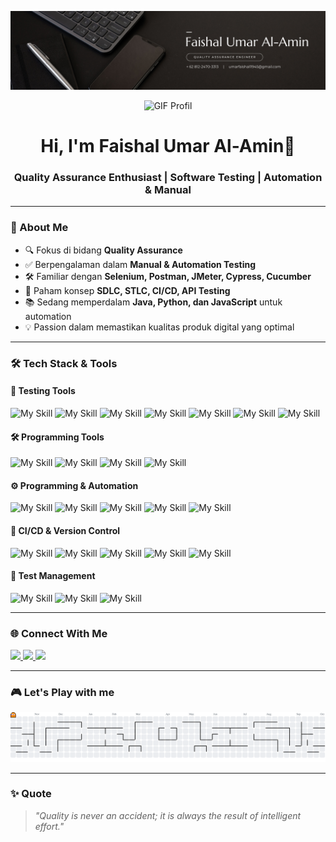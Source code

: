 <!-- Banner (gantikan link dengan gambar/banner kamu sendiri) -->
<p align="center">
  <img src="img/banner linkedin 1.png" alt="Banner QA">
</p>

<!-- GIF Profil Pribadi -->
<p align="center">
  <img src="https://media.giphy.com/media/L8K62iTDkzGX6/giphy.gif" width="200" alt="GIF Profil">
</p>

<h1 align="center">Hi, I'm Faishal Umar Al-Amin👋</h1>
<h3 align="center">Quality Assurance Enthusiast | Software Testing | Automation & Manual</h3>

---

### 🧪 About Me
- 🔍 Fokus di bidang **Quality Assurance**
- ✅ Berpengalaman dalam **Manual & Automation Testing**
- 🛠️ Familiar dengan **Selenium, Postman, JMeter, Cypress, Cucumber**
- 🔄 Paham konsep **SDLC, STLC, CI/CD, API Testing**
- 📚 Sedang memperdalam **Java, Python, dan JavaScript** untuk automation
- 💡 Passion dalam memastikan kualitas produk digital yang optimal

---

### 🛠 Tech Stack & Tools

#### 🧰 Testing Tools

![My Skill](https://img.shields.io/badge/Selenium-43B02A?style=for-the-badge&logo=Selenium&logoColor=white) ![My Skill](https://img.shields.io/badge/Postman-FF6C37?style=for-the-badge&logo=Postman&logoColor=white) ![My Skill](https://img.shields.io/badge/Cypress-17202C?style=for-the-badge&logo=cypress&logoColor=white) ![My Skill](https://img.shields.io/badge/Cucumber-43B02A?style=for-the-badge&logo=cucumber&logoColor=white) ![My Skill](https://img.shields.io/badge/apache_maven-C71A36?style=for-the-badge&logo=apachemaven&logoColor=white) ![My Skill](https://img.shields.io/badge/Robot%20Framework-000000?style=for-the-badge&logo=robot-framework&logoColor=white) ![My Skill](https://img.shields.io/badge/Mocha-8D6748?style=for-the-badge&logo=Mocha&logoColor=white)

#### 🛠️ Programming Tools
![My Skill](https://img.shields.io/badge/VSCode-0078D4?style=for-the-badge&logo=visual%20studio%20code&logoColor=white) ![My Skill](https://img.shields.io/badge/IntelliJ_IDEA-000000.svg?style=for-the-badge&logo=intellij-idea&logoColor=white) ![My Skill](https://img.shields.io/badge/Laragon-0E83CD?style=for-the-badge&logo=Laragon&logoColor=white) ![My Skill](https://img.shields.io/badge/apache%20netbeans-1B6AC6?style=for-the-badge&logo=apache%20netbeans%20IDE&logoColor=white) 

#### ⚙️ Programming & Automation
![My Skill](https://img.shields.io/badge/OpenJDK-ED8B00?style=for-the-badge&logo=openjdk&logoColor=white) ![My Skill](https://img.shields.io/badge/Python-FFD43B?style=for-the-badge&logo=python&logoColor=blue) ![My Skill](https://img.shields.io/badge/JavaScript-323330?style=for-the-badge&logo=javascript&logoColor=F7DF1E) ![My Skill](https://img.shields.io/badge/HTML5-E34F26?style=for-the-badge&logo=html5&logoColor=white) ![My Skill](https://img.shields.io/badge/CSS3-1572B6?style=for-the-badge&logo=css3&logoColor=white) 

#### 🚀 CI/CD & Version Control
![My Skill](https://img.shields.io/badge/GitHub-100000?style=for-the-badge&logo=github&logoColor=white) ![My Skill](https://img.shields.io/badge/GitLab-330F63?style=for-the-badge&logo=gitlab&logoColor=white) ![My Skill](https://img.shields.io/badge/GIT-E44C30?style=for-the-badge&logo=git&logoColor=white) ![My Skill](https://img.shields.io/badge/Jenkins-D24939?style=for-the-badge&logo=Jenkins&logoColor=white) ![My Skill](https://img.shields.io/badge/Github%20Actions-282a2e?style=for-the-badge&logo=githubactions&logoColor=367cfe) 

#### 📄 Test Management
![My Skill](https://img.shields.io/badge/Jira-0052CC?style=for-the-badge&logo=Jira&logoColor=white) ![My Skill](https://img.shields.io/badge/Trello-0052CC?style=for-the-badge&logo=trello&logoColor=white) ![My Skill](https://img.shields.io/badge/Slack-4A154B?style=for-the-badge&logo=slack&logoColor=white)

<!-- ---

### 📊 GitHub Stats
<p align="center">
  <img src="https://github-readme-stats.vercel.app/api?username=umarfaishal&show_icons=true&theme=tokyonight" alt="stats">
</p>
<p align="center">
  <img src="https://github-readme-streak-stats.herokuapp.com/?user=umarfaishal&theme=tokyonight" alt="streak">
</p> -->

---

### 🌐 Connect With Me
<p>
  <a href="https://www.linkedin.com/in/faishal-umar/" target="_blank">
    <img src="https://img.shields.io/badge/LinkedIn-0A66C2?style=for-the-badge&logo=linkedin&logoColor=white">
  </a>
  <a href="mailto:umarfaishall1945@gmail.com" target="_blank">
    <img src="https://img.shields.io/badge/Gmail-D14836?style=for-the-badge&logo=gmail&logoColor=white">
  </a>
  <a href="https://www.instagram.com/umarfaishall/" target="_blank">
    <img src="https://img.shields.io/badge/Instagram-E4405F?style=for-the-badge&logo=instagram&logoColor=white">
  </a>
</p>

---

### 🎮 Let's Play with me 
<picture>
  <source media="(prefers-color-scheme: dark)" srcset="https://raw.githubusercontent.com/umarfaishal/umarfaishal/output/pacman-contribution-graph-dark.svg">
  <source media="(prefers-color-scheme: light)" srcset="https://raw.githubusercontent.com/umarfaishal/umarfaishal/output/pacman-contribution-graph.svg">
  <img alt="pacman contribution graph" src="https://raw.githubusercontent.com/umarfaishal/umarfaishal/output/pacman-contribution-graph.svg">
</picture>

--- 

### ✨ Quote
> *"Quality is never an accident; it is always the result of intelligent effort."*

